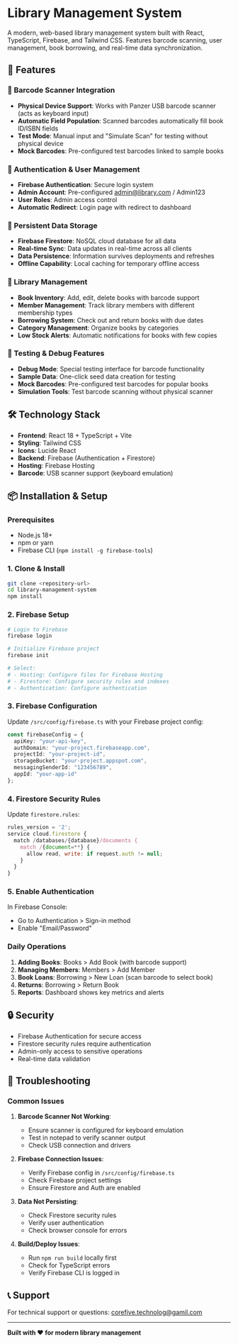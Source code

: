 # Library Management System

A modern, web-based library management system built with React, TypeScript, Firebase, and Tailwind CSS. Features barcode scanning, user management, book borrowing, and real-time data synchronization.


## 🚀 Features

### 🔹 Barcode Scanner Integration
- **Physical Device Support**: Works with Panzer USB barcode scanner (acts as keyboard input)
- **Automatic Field Population**: Scanned barcodes automatically fill book ID/ISBN fields
- **Test Mode**: Manual input and "Simulate Scan" for testing without physical device
- **Mock Barcodes**: Pre-configured test barcodes linked to sample books

### 🔹 Authentication & User Management
- **Firebase Authentication**: Secure login system
- **Admin Account**: Pre-configured admin@library.com / Admin123
- **User Roles**: Admin access control
- **Automatic Redirect**: Login page with redirect to dashboard

### 🔹 Persistent Data Storage
- **Firebase Firestore**: NoSQL cloud database for all data
- **Real-time Sync**: Data updates in real-time across all clients
- **Data Persistence**: Information survives deployments and refreshes
- **Offline Capability**: Local caching for temporary offline access

### 🔹 Library Management
- **Book Inventory**: Add, edit, delete books with barcode support
- **Member Management**: Track library members with different membership types
- **Borrowing System**: Check out and return books with due dates
- **Category Management**: Organize books by categories
- **Low Stock Alerts**: Automatic notifications for books with few copies

### 🔹 Testing & Debug Features
- **Debug Mode**: Special testing interface for barcode functionality
- **Sample Data**: One-click seed data creation for testing
- **Mock Barcodes**: Pre-configured test barcodes for popular books
- **Simulation Tools**: Test barcode scanning without physical scanner

## 🛠️ Technology Stack

- **Frontend**: React 18 + TypeScript + Vite
- **Styling**: Tailwind CSS
- **Icons**: Lucide React
- **Backend**: Firebase (Authentication + Firestore)
- **Hosting**: Firebase Hosting
- **Barcode**: USB scanner support (keyboard emulation)

## 📦 Installation & Setup

### Prerequisites
- Node.js 18+ 
- npm or yarn
- Firebase CLI (`npm install -g firebase-tools`)

### 1. Clone & Install
```bash
git clone <repository-url>
cd library-management-system
npm install
```

### 2. Firebase Setup
```bash
# Login to Firebase
firebase login

# Initialize Firebase project
firebase init

# Select:
# - Hosting: Configure files for Firebase Hosting
# - Firestore: Configure security rules and indexes
# - Authentication: Configure authentication
```

### 3. Firebase Configuration
Update `/src/config/firebase.ts` with your Firebase project config:

```typescript
const firebaseConfig = {
  apiKey: "your-api-key",
  authDomain: "your-project.firebaseapp.com",
  projectId: "your-project-id",
  storageBucket: "your-project.appspot.com",
  messagingSenderId: "123456789",
  appId: "your-app-id"
};
```

### 4. Firestore Security Rules
Update `firestore.rules`:
```javascript
rules_version = '2';
service cloud.firestore {
  match /databases/{database}/documents {
    match /{document=**} {
      allow read, write: if request.auth != null;
    }
  }
}
```

### 5. Enable Authentication
In Firebase Console:
- Go to Authentication > Sign-in method
- Enable "Email/Password"

### Daily Operations
1. **Adding Books**: Books > Add Book (with barcode support)
2. **Managing Members**: Members > Add Member
3. **Book Loans**: Borrowing > New Loan (scan barcode to select book)
4. **Returns**: Borrowing > Return Book
5. **Reports**: Dashboard shows key metrics and alerts




## 🔒 Security

- Firebase Authentication for secure access
- Firestore security rules require authentication
- Admin-only access to sensitive operations
- Real-time data validation

## 🚨 Troubleshooting

### Common Issues

1. **Barcode Scanner Not Working**:
   - Ensure scanner is configured for keyboard emulation
   - Test in notepad to verify scanner output
   - Check USB connection and drivers

2. **Firebase Connection Issues**:
   - Verify Firebase config in `/src/config/firebase.ts`
   - Check Firebase project settings
   - Ensure Firestore and Auth are enabled

3. **Data Not Persisting**:
   - Check Firestore security rules
   - Verify user authentication
   - Check browser console for errors

4. **Build/Deploy Issues**:
   - Run `npm run build` locally first
   - Check for TypeScript errors
   - Verify Firebase CLI is logged in

## 📞 Support

For technical support or questions:
corefive.technolog@gamil.com


---

**Built with ❤️ for modern library management**
